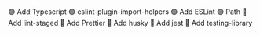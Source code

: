 🟢 Add Typescript
🟢 eslint-plugin-import-helpers
🟢 Add ESLint 
🟢 Path
🔴 Add lint-staged
🔴 Add Prettier
🔴 Add husky
🔴 Add jest
🔴 Add testing-library